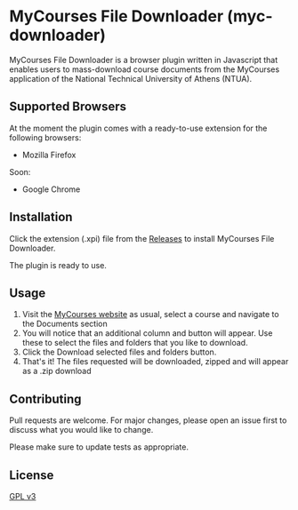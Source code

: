 # MyCourses File Downloader (myc-downloader)

MyCourses File Downloader is a browser plugin written in Javascript that enables users to mass-download course documents from the MyCourses application of the National Technical University of Athens (NTUA).

## Supported Browsers
At the moment the plugin comes with a ready-to-use extension for the following browsers:
- Mozilla Firefox

Soon:
- Google Chrome

## Installation

Click the extension (.xpi) file from the [Releases](https://github.com/tasosb/myc-downloader/releases) to install MyCourses File Downloader.

The plugin is ready to use.

## Usage
1. Visit the [MyCourses website](http://mycourses.ntua.gr) as usual, select a course and navigate to the Documents section
2. You will notice that an additional column and button will appear. Use these to select the files and folders that you like to download.
3. Click the Download selected files and folders button.
4. That's it! The files requested will be downloaded, zipped and will appear as a .zip download

## Contributing
Pull requests are welcome. For major changes, please open an issue first to discuss what you would like to change.

Please make sure to update tests as appropriate.

## License
[GPL v3](https://choosealicense.com/licenses/gpl-3.0/)
